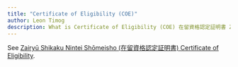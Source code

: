 ```yaml
---
title: "Certificate of Eligibility (COE)"
author: Leon Timog
description: What is Certificate of Eligibility (COE) 在留資格認定証明書 Zairyū Shikaku Nintei Shōmeisho?
---
```

See [Zairyū Shikaku Nintei Shōmeisho (在留資格認定証明書) Certificate of Eligibility](../zairyu-shikaku-nintei-shomeisho-certificate-of-eligibility).